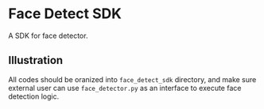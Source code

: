 # Face Detect SDK

A SDK for face detector.


## Illustration
All codes should be oranized into `face_detect_sdk` directory, and make sure external user can use `face_detector.py` as an interface to execute face detection logic.
